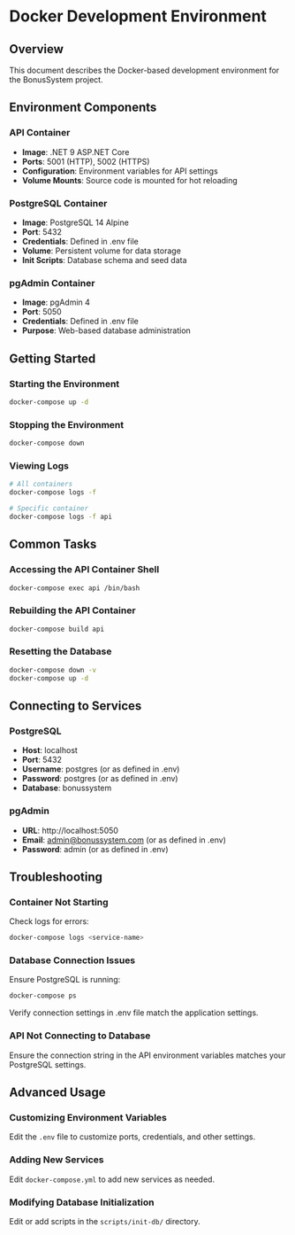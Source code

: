 # Docker Development Environment

## Overview

This document describes the Docker-based development environment for the BonusSystem project.

## Environment Components

### API Container

- **Image**: .NET 9 ASP.NET Core
- **Ports**: 5001 (HTTP), 5002 (HTTPS)
- **Configuration**: Environment variables for API settings
- **Volume Mounts**: Source code is mounted for hot reloading

### PostgreSQL Container

- **Image**: PostgreSQL 14 Alpine
- **Port**: 5432
- **Credentials**: Defined in .env file
- **Volume**: Persistent volume for data storage
- **Init Scripts**: Database schema and seed data

### pgAdmin Container

- **Image**: pgAdmin 4
- **Port**: 5050
- **Credentials**: Defined in .env file
- **Purpose**: Web-based database administration

## Getting Started

### Starting the Environment

```bash
docker-compose up -d
```

### Stopping the Environment

```bash
docker-compose down
```

### Viewing Logs

```bash
# All containers
docker-compose logs -f

# Specific container
docker-compose logs -f api
```

## Common Tasks

### Accessing the API Container Shell

```bash
docker-compose exec api /bin/bash
```

### Rebuilding the API Container

```bash
docker-compose build api
```

### Resetting the Database

```bash
docker-compose down -v
docker-compose up -d
```

## Connecting to Services

### PostgreSQL

- **Host**: localhost
- **Port**: 5432
- **Username**: postgres (or as defined in .env)
- **Password**: postgres (or as defined in .env)
- **Database**: bonussystem

### pgAdmin

- **URL**: http://localhost:5050
- **Email**: admin@bonussystem.com (or as defined in .env)
- **Password**: admin (or as defined in .env)

## Troubleshooting

### Container Not Starting

Check logs for errors:

```bash
docker-compose logs <service-name>
```

### Database Connection Issues

Ensure PostgreSQL is running:

```bash
docker-compose ps
```

Verify connection settings in .env file match the application settings.

### API Not Connecting to Database

Ensure the connection string in the API environment variables matches your PostgreSQL settings.

## Advanced Usage

### Customizing Environment Variables

Edit the `.env` file to customize ports, credentials, and other settings.

### Adding New Services

Edit `docker-compose.yml` to add new services as needed.

### Modifying Database Initialization

Edit or add scripts in the `scripts/init-db/` directory.
